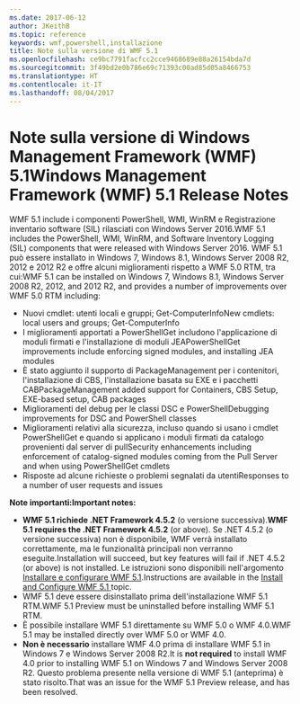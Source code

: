 ```yaml
---
ms.date: 2017-06-12
author: JKeithB
ms.topic: reference
keywords: wmf,powershell,installazione
title: Note sulla versione di WMF 5.1
ms.openlocfilehash: ce9bc7791facfcc2cce9468689e88a26154bda7d
ms.sourcegitcommit: 3f49bd2e0b786e69c71393c00ad85d05a8466753
ms.translationtype: HT
ms.contentlocale: it-IT
ms.lasthandoff: 08/04/2017
---
```

# <a name="windows-management-framework-wmf-51-release-notes"></a><span data-ttu-id="fb0f0-103">Note sulla versione di Windows Management Framework (WMF) 5.1</span><span class="sxs-lookup"><span data-stu-id="fb0f0-103">Windows Management Framework (WMF) 5.1 Release Notes</span></span> #

<span data-ttu-id="fb0f0-104">WMF 5.1 include i componenti PowerShell, WMI, WinRM e Registrazione inventario software (SIL) rilasciati con Windows Server 2016.</span><span class="sxs-lookup"><span data-stu-id="fb0f0-104">WMF 5.1 includes the PowerShell, WMI, WinRM, and Software Inventory Logging (SIL) components that were released with Windows Server 2016.</span></span>
<span data-ttu-id="fb0f0-105">WMF 5.1 può essere installato in Windows 7, Windows 8.1, Windows Server 2008 R2, 2012 e 2012 R2 e offre alcuni miglioramenti rispetto a WMF 5.0 RTM, tra cui:</span><span class="sxs-lookup"><span data-stu-id="fb0f0-105">WMF 5.1 can be installed on Windows 7, Windows 8.1, Windows Server 2008 R2, 2012, and 2012 R2, and provides a number of improvements over WMF 5.0 RTM including:</span></span>

- <span data-ttu-id="fb0f0-106">Nuovi cmdlet: utenti locali e gruppi; Get-ComputerInfo</span><span class="sxs-lookup"><span data-stu-id="fb0f0-106">New cmdlets: local users and groups; Get-ComputerInfo</span></span>
- <span data-ttu-id="fb0f0-107">I miglioramenti apportati a PowerShellGet includono l'applicazione di moduli firmati e l'installazione di moduli JEA</span><span class="sxs-lookup"><span data-stu-id="fb0f0-107">PowerShellGet improvements include enforcing signed modules, and installing JEA modules</span></span>
- <span data-ttu-id="fb0f0-108">È stato aggiunto il supporto di PackageManagement per i contenitori, l'installazione di CBS, l'installazione basata su EXE e i pacchetti CAB</span><span class="sxs-lookup"><span data-stu-id="fb0f0-108">PackageManagement added support for Containers, CBS Setup, EXE-based setup, CAB packages</span></span>
- <span data-ttu-id="fb0f0-109">Miglioramenti del debug per le classi DSC e PowerShell</span><span class="sxs-lookup"><span data-stu-id="fb0f0-109">Debugging improvements for DSC and PowerShell classes</span></span>
- <span data-ttu-id="fb0f0-110">Miglioramenti relativi alla sicurezza, incluso quando si usano i cmdlet PowerShellGet e quando si applicano i moduli firmati da catalogo provenienti dal server di pull</span><span class="sxs-lookup"><span data-stu-id="fb0f0-110">Security enhancements including enforcement of catalog-signed modules coming from the Pull Server and when using PowerShellGet cmdlets</span></span>
- <span data-ttu-id="fb0f0-111">Risposte ad alcune richieste o problemi segnalati da utenti</span><span class="sxs-lookup"><span data-stu-id="fb0f0-111">Responses to a number of user requests and issues</span></span>

<span data-ttu-id="fb0f0-112">**Note importanti:**</span><span class="sxs-lookup"><span data-stu-id="fb0f0-112">**Important notes:**</span></span>

- <span data-ttu-id="fb0f0-113">**WMF 5.1 richiede .NET Framework 4.5.2** (o versione successiva).</span><span class="sxs-lookup"><span data-stu-id="fb0f0-113">**WMF 5.1 requires the .NET Framework 4.5.2** (or above).</span></span> <span data-ttu-id="fb0f0-114">Se .NET 4.5.2 (o versione successiva) non è disponibile, WMF verrà installato correttamente, ma le funzionalità principali non verranno eseguite.</span><span class="sxs-lookup"><span data-stu-id="fb0f0-114">Installation will succeed, but key features will fail if .NET 4.5.2 (or above) is not installed.</span></span> <span data-ttu-id="fb0f0-115">Le istruzioni sono disponibili nell'argomento [Installare e configurare WMF 5.1](https://msdn.microsoft.com/en-us/powershell/wmf/5.1/install-configure).</span><span class="sxs-lookup"><span data-stu-id="fb0f0-115">Instructions are available in the [Install and Configure WMF 5.1 ](https://msdn.microsoft.com/en-us/powershell/wmf/5.1/install-configure) topic.</span></span>
- <span data-ttu-id="fb0f0-116">WMF 5.1 deve essere disinstallato prima dell'installazione WMF 5.1 RTM.</span><span class="sxs-lookup"><span data-stu-id="fb0f0-116">WMF 5.1 Preview must be uninstalled before installing WMF 5.1 RTM.</span></span>
- <span data-ttu-id="fb0f0-117">È possibile installare WMF 5.1 direttamente su WMF 5.0 o WMF 4.0.</span><span class="sxs-lookup"><span data-stu-id="fb0f0-117">WMF 5.1 may be installed directly over WMF 5.0 or WMF 4.0.</span></span>
- <span data-ttu-id="fb0f0-118">__Non è necessario__ installare WMF 4.0 prima di installare WMF 5.1 in Windows 7 e Windows Server 2008 R2.</span><span class="sxs-lookup"><span data-stu-id="fb0f0-118">It is __not required__ to install WMF 4.0 prior to installing WMF 5.1 on Windows 7 and Windows Server 2008 R2.</span></span> <span data-ttu-id="fb0f0-119">Questo problema presente nella versione di WMF 5.1 (anteprima) è stato risolto.</span><span class="sxs-lookup"><span data-stu-id="fb0f0-119">That was an issue for the WMF 5.1 Preview release, and has been resolved.</span></span>  


